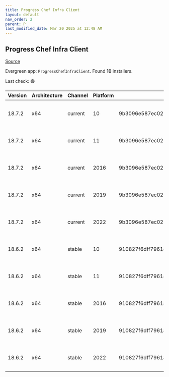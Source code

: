 ```yaml
---
title: Progress Chef Infra Client
layout: default
nav_order: 2
parent: P
last_modified_date: Mar 20 2025 at 12:48 AM
---
```


## Progress Chef Infra Client

[Source](https://www.chef.io/products/chef-infra)

Evergreen app: `ProgressChefInfraClient`. Found **10** installers.

Last check: 🟢

| Version | Architecture | Channel | Platform | Sha256                                                           | URI                                                                                                                                                                                          |
| ------- | ------------ | ------- | -------- | ---------------------------------------------------------------- | -------------------------------------------------------------------------------------------------------------------------------------------------------------------------------------------- |
| 18.7.2  | x64          | current | 10       | 9b3096e587ec028b1da23d37afc6e7b81ae5bbaaeda75427a0ad885d7cf583ae | [https://packages.chef.io/files/current/chef/18.7.2/windows/10/chef-client-18.7.2-1-x64.msi](https://packages.chef.io/files/current/chef/18.7.2/windows/10/chef-client-18.7.2-1-x64.msi)     |
| 18.7.2  | x64          | current | 11       | 9b3096e587ec028b1da23d37afc6e7b81ae5bbaaeda75427a0ad885d7cf583ae | [https://packages.chef.io/files/current/chef/18.7.2/windows/11/chef-client-18.7.2-1-x64.msi](https://packages.chef.io/files/current/chef/18.7.2/windows/11/chef-client-18.7.2-1-x64.msi)     |
| 18.7.2  | x64          | current | 2016     | 9b3096e587ec028b1da23d37afc6e7b81ae5bbaaeda75427a0ad885d7cf583ae | [https://packages.chef.io/files/current/chef/18.7.2/windows/2016/chef-client-18.7.2-1-x64.msi](https://packages.chef.io/files/current/chef/18.7.2/windows/2016/chef-client-18.7.2-1-x64.msi) |
| 18.7.2  | x64          | current | 2019     | 9b3096e587ec028b1da23d37afc6e7b81ae5bbaaeda75427a0ad885d7cf583ae | [https://packages.chef.io/files/current/chef/18.7.2/windows/2019/chef-client-18.7.2-1-x64.msi](https://packages.chef.io/files/current/chef/18.7.2/windows/2019/chef-client-18.7.2-1-x64.msi) |
| 18.7.2  | x64          | current | 2022     | 9b3096e587ec028b1da23d37afc6e7b81ae5bbaaeda75427a0ad885d7cf583ae | [https://packages.chef.io/files/current/chef/18.7.2/windows/2022/chef-client-18.7.2-1-x64.msi](https://packages.chef.io/files/current/chef/18.7.2/windows/2022/chef-client-18.7.2-1-x64.msi) |
| 18.6.2  | x64          | stable  | 10       | 910827f6dff79618eb315c9c9b3fb8d2bb984c12c4be5d0454deaa017ab0fdc8 | [https://packages.chef.io/files/stable/chef/18.6.2/windows/10/chef-client-18.6.2-1-x64.msi](https://packages.chef.io/files/stable/chef/18.6.2/windows/10/chef-client-18.6.2-1-x64.msi)       |
| 18.6.2  | x64          | stable  | 11       | 910827f6dff79618eb315c9c9b3fb8d2bb984c12c4be5d0454deaa017ab0fdc8 | [https://packages.chef.io/files/stable/chef/18.6.2/windows/11/chef-client-18.6.2-1-x64.msi](https://packages.chef.io/files/stable/chef/18.6.2/windows/11/chef-client-18.6.2-1-x64.msi)       |
| 18.6.2  | x64          | stable  | 2016     | 910827f6dff79618eb315c9c9b3fb8d2bb984c12c4be5d0454deaa017ab0fdc8 | [https://packages.chef.io/files/stable/chef/18.6.2/windows/11/chef-client-18.6.2-1-x64.msi](https://packages.chef.io/files/stable/chef/18.6.2/windows/11/chef-client-18.6.2-1-x64.msi)       |
| 18.6.2  | x64          | stable  | 2019     | 910827f6dff79618eb315c9c9b3fb8d2bb984c12c4be5d0454deaa017ab0fdc8 | [https://packages.chef.io/files/stable/chef/18.6.2/windows/11/chef-client-18.6.2-1-x64.msi](https://packages.chef.io/files/stable/chef/18.6.2/windows/11/chef-client-18.6.2-1-x64.msi)       |
| 18.6.2  | x64          | stable  | 2022     | 910827f6dff79618eb315c9c9b3fb8d2bb984c12c4be5d0454deaa017ab0fdc8 | [https://packages.chef.io/files/stable/chef/18.6.2/windows/11/chef-client-18.6.2-1-x64.msi](https://packages.chef.io/files/stable/chef/18.6.2/windows/11/chef-client-18.6.2-1-x64.msi)       |
